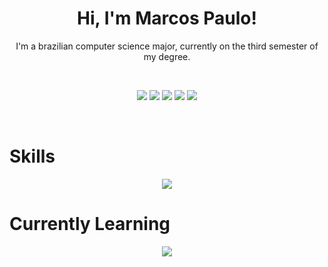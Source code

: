 <div align="center">

# Hi, I'm Marcos Paulo!

I'm a brazilian computer science major, currently on the third semester of my degree.

<br> 

  
  ![](http://github-profile-summary-cards.vercel.app/api/cards/profile-details?username=marcoslaine&theme=dracula)
  ![](http://github-profile-summary-cards.vercel.app/api/cards/repos-per-language?username=marcoslaine&theme=dracula)
  ![](http://github-profile-summary-cards.vercel.app/api/cards/most-commit-language?username=marcoslaine&theme=dracula)
  ![](http://github-profile-summary-cards.vercel.app/api/cards/stats?username=marcoslaine&theme=dracula)
  ![](http://github-profile-summary-cards.vercel.app/api/cards/productive-time?username=marcoslaine&theme=dracula&utcOffset=8)



<br>

</div>

# Skills
<p align="center">
  <a href="https://skillicons.dev">
    <img src="https://skillicons.dev/icons?i=c,cpp,py,html,css,javascript,vscode,java,cs" />
  </a>
</p>


# Currently Learning
<p align="center">
  <a href="https://skillicons.dev">
    <img src="https://skillicons.dev/icons?i=visualstudio,linux,nodejs,react" />
  </a>
</p>
